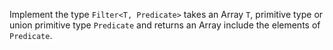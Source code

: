 Implement the type `Filter<T, Predicate>` takes an Array `T`, primitive type or union primitive type `Predicate` and returns an Array include the elements of `Predicate`.
